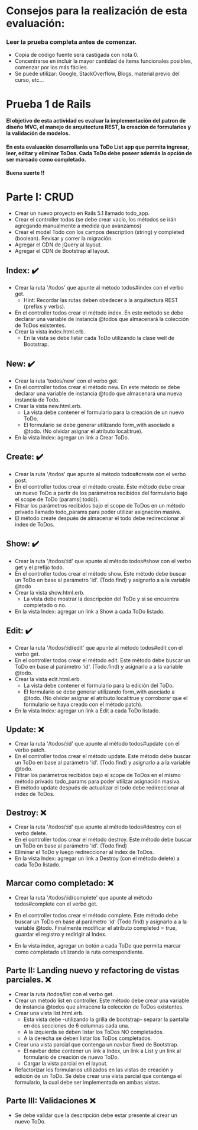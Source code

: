 # Consejos para la realización de esta evaluación:
### Leer la prueba completa antes de comenzar.
- Copia de código fuente será castigada con nota 0.
- Concentrarse en incluir la mayor cantidad de ítems funcionales posibles, comenzar por los más fáciles.
- Se puede utilizar: Google, StackOverflow, Blogs, material previo del curso, etc... 
# Prueba 1 de Rails
#### El objetivo de esta actividad es evaluar la implementación del patron de diseño MVC, el manejo de arquitectura REST, la creación de formularios y la validación de modelos.
#### En esta evaluación desarrollarás una ToDo List app que permita ingresar, leer, editar y eliminar ToDos. Cada ToDo debe poseer además la opción de ser marcado como completado.
#### Buena suerte !!
# Parte I: CRUD
- Crear un nuevo proyecto en Rails 5.1 llamado todo_app.
- Crear el controller todos (se debe crear vacío, los métodos se irán agregando
manualmente a medida que avanzamos)
- Crear el model Todo con los campos description (string) y completed (boolean). Revisar y correr la migración.
- Agregar el CDN de jQuery al layout.
- Agregar el CDN de Bootstrap al layout.
            
## Index: :heavy_check_mark:
- Crear la ruta '/todos' que apunte al método todos#index con el verbo get.
    - Hint: Recordar las rutas deben obedecer a la arquitectura REST (prefixs y
verbs).
- En el controller todos crear el método index. En este método se debe declarar una
variable de instancia @todos que almacenará la colección de ToDos existentes.
- Crear la vista index.html.erb.
    - En la vista se debe listar cada ToDo utilizando la clase well de Bootstrap.
## New: :heavy_check_mark:
- Crear la ruta 'todos/new' con el verbo get.
- En el controller todos crear el método new. En este método se debe declarar una variable de instancia @todo que almacenará una nueva instancia de Todo.
- Crear la vista new.html.erb.
    - La vista debe contener el formulario para la creación de un nuevo ToDo.
    - El formulario se debe generar utilizando form_with asociado a @todo.
(No olvidar asignar el atributo local:true).
- En la vista Index: agregar un link a Crear ToDo.
## Create: :heavy_check_mark:
- Crear la ruta '/todos' que apunte al método todos#create con el verbo post.
- En el controller todos crear el método create. Este método debe crear un nuevo ToDo a partir de los parámetros recibidos del formulario bajo el scope de ToDo (params[:todo]).
- Filtrar los parámetros recibidos bajo el scope de ToDos en un método privado llamado todo_params para poder utilizar asignación masiva.
- El método create después de almacenar el todo debe redireccionar al index de ToDos.
## Show: :heavy_check_mark:
- Crear la ruta '/todos/:id' que apunte al método todos#show con el verbo get y el prefijo todo.
- En el controller todos crear el método show. Este método debe buscar un ToDo en base al parámetro 'id'. (Todo.find) y asignarlo a a la variable @todo
- Crear la vista show.html.erb.
    - La vista debe mostrar la descripción del ToDo y si se encuentra
completado o no.
- En la vista Index: agregar un link a Show a cada ToDo listado.
## Edit: :heavy_check_mark:
- Crear la ruta '/todos/:id/edit' que apunte al método todos#edit con el verbo get.
- En el controller todos crear el método edit. Este método debe buscar un ToDo en base al parámetro 'id'. (Todo.find) y asignarlo a a la variable @todo.
- Crear la vista edit.html.erb.
    - La vista debe contener el formulario para la edición del ToDo.
    - El formulario se debe generar utilizando form_with asociado a @todo. (No olvidar asignar el atributo local:true y corroborar que el formulario se haya creado con el método patch).     
- En la vista Index: agregar un link a Edit a cada ToDo listado.
## Update: :x:
- Crear la ruta '/todos/:id' que apunte al método todos#update con el verbo patch.
- En el controller todos crear el método update. Este método debe buscar un ToDo en base al parámetro 'id'. (Todo.find) y asignarlo a a la variable @todo.
- Filtrar los parámetros recibidos bajo el scope de ToDos en el mismo método privado todo_params para poder utilizar asignación masiva.
- El método update después de actualizar el todo debe redireccionar al index de ToDos.
## Destroy: :x:
- Crear la ruta '/todos/:id' que apunte al método todos#destroy con el verbo delete.
- En el controller todos crear el método destroy. Este método debe buscar un ToDo en base al parámetro 'id'. (Todo.find)
- Eliminar el ToDo y luego redireccionar al index de ToDos.
- En la vista Index: agregar un link a Destroy (con el método delete) a cada ToDo listado.
## Marcar como completado: :x:
- Crear la ruta '/todos/:id/complete' que apunte al método todos#complete con el verbo get.
  
- En el controller todos crear el método complete. Este método debe buscar un ToDo en base al parámetro 'id' (Todo.find) y asignarlo a a la variable @todo. Finalmente modificar el atributo completed = true, guardar el registro y redirigir al Index.
- En la vista index, agregar un botón a cada ToDo que permita marcar como completado utilizando la ruta correspondiente.
## Parte II: Landing nuevo y refactoring de vistas parciales. :x:
- Crear la ruta /todos/list con el verbo get.
- Crear un método list en controller.
Este método debe crear una variable de
instancia @todos que almacene la colección de ToDos existentes.
- Crear una vista list.html.erb.
    - Esta vista debe -utilizando la grilla de bootstrap- separar la pantalla en dos secciones de 6 columnas cada una.
    - A la izquierda se deben listar los ToDos NO completados.
    - A la derecha se deben listar los ToDos completados.
- Crear una vista parcial que contenga un navbar fixed de Bootstrap.
    - El navbar debe contener un link a Index, un link a List y un link al formulario de creación de nuevo ToDo.
    - Cargar la vista parcial en el layout.
- Refactorizar los formularios utilizados en las vistas de creación y edición de un ToDo. Se debe crear una vista parcial que contenga el formulario, la cual debe ser implementada en ambas vistas.
## Parte III: Validaciones :x:
- Se debe validar que la descripción debe estar presente al crear un nuevo ToDo.